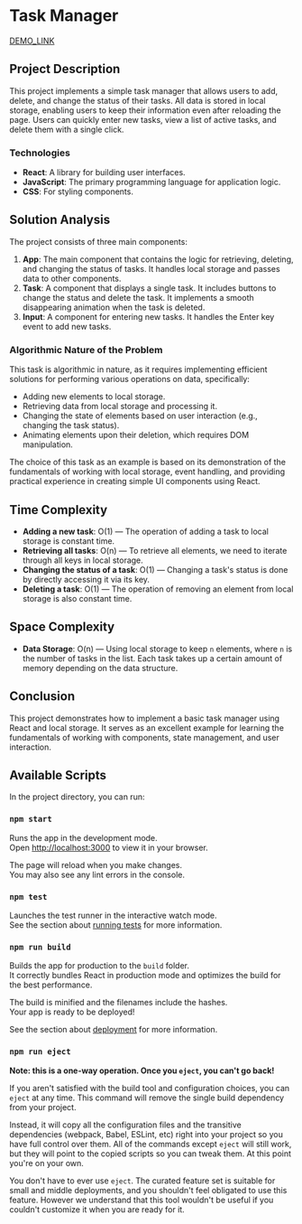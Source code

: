 # Task Manager

[DEMO_LINK](https://v-shut.github.io/localStorage_task_manager/)

## Project Description

This project implements a simple task manager that allows users to add, delete, and change the status of their tasks. All data is stored in local storage, enabling users to keep their information even after reloading the page. Users can quickly enter new tasks, view a list of active tasks, and delete them with a single click.

### Technologies

- **React**: A library for building user interfaces.
- **JavaScript**: The primary programming language for application logic.
- **CSS**: For styling components.

## Solution Analysis

The project consists of three main components:

1. **App**: The main component that contains the logic for retrieving, deleting, and changing the status of tasks. It handles local storage and passes data to other components.
2. **Task**: A component that displays a single task. It includes buttons to change the status and delete the task. It implements a smooth disappearing animation when the task is deleted.
3. **Input**: A component for entering new tasks. It handles the Enter key event to add new tasks.

### Algorithmic Nature of the Problem

This task is algorithmic in nature, as it requires implementing efficient solutions for performing various operations on data, specifically:

- Adding new elements to local storage.
- Retrieving data from local storage and processing it.
- Changing the state of elements based on user interaction (e.g., changing the task status).
- Animating elements upon their deletion, which requires DOM manipulation.

The choice of this task as an example is based on its demonstration of the fundamentals of working with local storage, event handling, and providing practical experience in creating simple UI components using React.

## Time Complexity

- **Adding a new task**: O(1) — The operation of adding a task to local storage is constant time.
- **Retrieving all tasks**: O(n) — To retrieve all elements, we need to iterate through all keys in local storage.
- **Changing the status of a task**: O(1) — Changing a task's status is done by directly accessing it via its key.
- **Deleting a task**: O(1) — The operation of removing an element from local storage is also constant time.

## Space Complexity

- **Data Storage**: O(n) — Using local storage to keep `n` elements, where `n` is the number of tasks in the list. Each task takes up a certain amount of memory depending on the data structure.

## Conclusion

This project demonstrates how to implement a basic task manager using React and local storage. It serves as an excellent example for learning the fundamentals of working with components, state management, and user interaction.

## Available Scripts

In the project directory, you can run:

### `npm start`

Runs the app in the development mode.\
Open [http://localhost:3000](http://localhost:3000) to view it in your browser.

The page will reload when you make changes.\
You may also see any lint errors in the console.

### `npm test`

Launches the test runner in the interactive watch mode.\
See the section about [running tests](https://facebook.github.io/create-react-app/docs/running-tests) for more information.

### `npm run build`

Builds the app for production to the `build` folder.\
It correctly bundles React in production mode and optimizes the build for the best performance.

The build is minified and the filenames include the hashes.\
Your app is ready to be deployed!

See the section about [deployment](https://facebook.github.io/create-react-app/docs/deployment) for more information.

### `npm run eject`

**Note: this is a one-way operation. Once you `eject`, you can't go back!**

If you aren't satisfied with the build tool and configuration choices, you can `eject` at any time. This command will remove the single build dependency from your project.

Instead, it will copy all the configuration files and the transitive dependencies (webpack, Babel, ESLint, etc) right into your project so you have full control over them. All of the commands except `eject` will still work, but they will point to the copied scripts so you can tweak them. At this point you're on your own.

You don't have to ever use `eject`. The curated feature set is suitable for small and middle deployments, and you shouldn't feel obligated to use this feature. However we understand that this tool wouldn't be useful if you couldn't customize it when you are ready for it.
